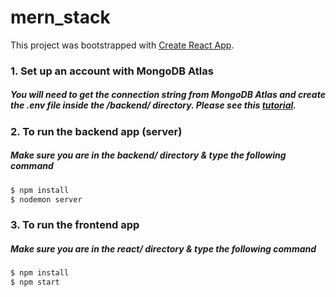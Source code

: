 # mern_stack
This project was bootstrapped with [Create React App](https://github.com/facebook/create-react-app).

### 1. Set up an account with MongoDB Atlas
##### You will need to get the connection string from MongoDB Atlas and create the .env file inside the /backend/ directory. Please see this [tutorial](https://medium.com/@beaucarnes/learn-the-mern-stack-by-building-an-exercise-tracker-mern-tutorial-59c13c1237a1).

### 2. To run the backend app (server)
##### Make sure you are in the backend/ directory & type the following command

```sh
$ npm install
$ nodemon server
```
### 3. To run the frontend app
##### Make sure you are in the react/ directory & type the following command

```sh
$ npm install
$ npm start
```
